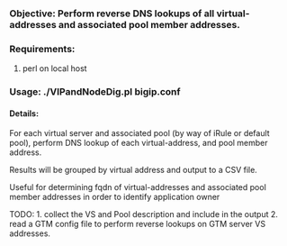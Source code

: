 ### Objective: Perform reverse DNS lookups of all virtual-addresses and associated pool member addresses. 
###
### Requirements: 
1. perl on local host
### 
### Usage: ./VIPandNodeDig.pl bigip.conf
#### Details:
  
  For each virtual server and associated pool (by way of iRule or default pool), perform DNS lookup of each virtual-address, and pool member address.
  
  Results will be grouped by virtual address and output to a CSV file.
	
  Useful for determining fqdn of virtual-addresses and associated pool member addresses in order to identify application owner

  TODO:
    1. collect the VS and Pool description and include in the output
    2. read a GTM config file to perform reverse lookups on GTM server VS addresses.